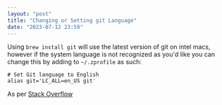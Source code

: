 ```yaml
---
layout: "post"
title: "Changing or Setting git Language"
date: "2023-07-12 23:59"
---
```

Using `brew install git` will use the latest version of git on intel macs, however if the system language is not recognized as you'd like you can change this by adding to `~/.zprofile` as such:

```
# Set Git language to English
alias git='LC_ALL=en_US git'
```

As per [Stack Overflow](https://stackoverflow.com/questions/10633564/how-does-one-change-the-language-of-the-command-line-interface-of-git)